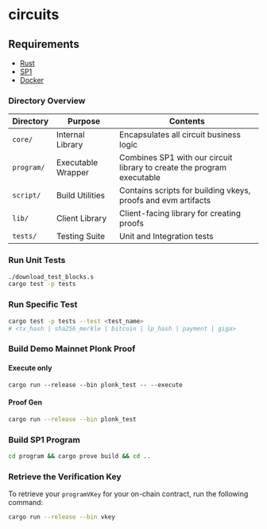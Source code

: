 # circuits 

## Requirements

- [Rust](https://rustup.rs/)
- [SP1](https://succinctlabs.github.io/sp1/getting-started/install.html)
- [Docker](https://docs.docker.com/get-docker/)

### Directory Overview

| Directory | Purpose | Contents |
|-----------|---------|----------|
| `core/`    | Internal Library | Encapsulates all circuit business logic |
| `program/`| Executable Wrapper | Combines SP1 with our circuit library to create the program executable |
| `script/` | Build Utilities | Contains scripts for building vkeys, proofs and evm artifacts |
| `lib/`  | Client Library | Client-facing library for creating proofs|
| `tests/`  | Testing Suite | Unit and Integration tests |


### Run Unit Tests
```sh
./download_test_blocks.s
cargo test -p tests
```

### Run Specific Test
```sh
cargo test -p tests --test <test_name>
# <tx_hash | sha256_merkle | bitcoin | lp_hash | payment | giga>
```

### Build Demo Mainnet Plonk Proof

#### Execute only
```
cargo run --release --bin plonk_test -- --execute
```

#### Proof Gen
```sh
cargo run --release --bin plonk_test
```

### Build SP1 Program
```sh
cd program && cargo prove build && cd ..
```

### Retrieve the Verification Key

To retrieve your `programVKey` for your on-chain contract, run the following command:

```sh
cargo run --release --bin vkey
```

